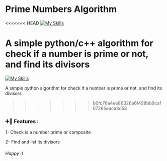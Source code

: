 # Prime Numbers Algorithm

<<<<<<< HEAD
[![My Skills](https://skillicons.dev/icons?i=python,cpp,visualstudio)](https://github.com/hosseinyn)

A simple python/c++ algorithm for check if a number is prime or not, and find its divisors
=======
[![My Skills](https://skillicons.dev/icons?i=python)](https://github.com/hosseinyn)

A simple python algorithm for check if a number is prime or not, and find its divisors
>>>>>>> b0fc76a4ee86326a6f498bb9caf07265eaca3d58


### ➕🟰 Features : 
1- Check is a number prime or composite

2- Find and list its divisors












###### *Happy :)*
